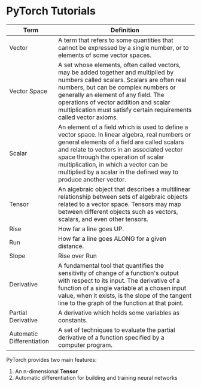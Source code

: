 # PyTorch Tutorials

| Term | Definition |
|------|------------|
| Vector | A term that refers to some quantities that cannot be expressed by a single number, or to elements of some vector spaces. |
| Vector Space | A set whose elements, often called vectors, may be added together and multiplied by numbers called scalars. Scalars are often real numbers, but can be complex numbers or generally an element of any field. The operations of vector addition and scalar multiplication must satisfy certain requirements called vector axioms. |
| Scalar | An element of a field which is used to define a vector space. In linear algebra, real numbers or general elements of a field are called scalars and relate to vectors in an associated vector space through the operation of scalar multiplication, in which a vector can be multiplied by a scalar in the defined way to produce another vector. |
| Tensor | An algebraic object that describes a multilinear relationship between sets of algebraic objects related to a vector space. Tensors may map between different objects such as vectors, scalars, and even other tensors. |
| Rise | How far a line goes UP. |
| Run | How far a line goes ALONG for a given distance. |
| Slope | Rise over Run |
| Derivative | A fundamental tool that quantifies the sensitivity of change of a function's output with respect to its input. The derivative of a function of a single variable at a chosen input value, when it exists, is the slope of the tangent line to the graph of the function at that point. |
| Partial Derivative | A derivative which holds some variables as constants. |
| Automatic Differentiation | A set of techniques to evaluate the partial derivative of a function specified by a computer program. |

PyTorch provides two main features:
1. An n-dimensional **Tensor**
2. Automatic differentiation for building and training neural networks